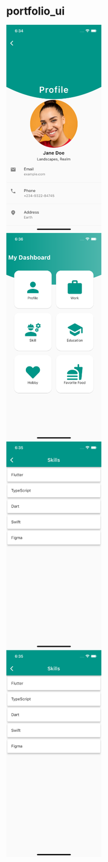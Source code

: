 # portfolio_ui
<img src="assets/images/profile.png" width=50% height=50%>
<img src="assets/images/home.png" width=50% height=50%>
<img src="assets/images/skills.png" width=50% height=50%>
 <img src="assets/images/skills.png" width=50% height=50% style="display: inline-block;">
